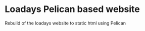Loadays Pelican based website
=============================

Rebuild of the loadays website to static html using Pelican
